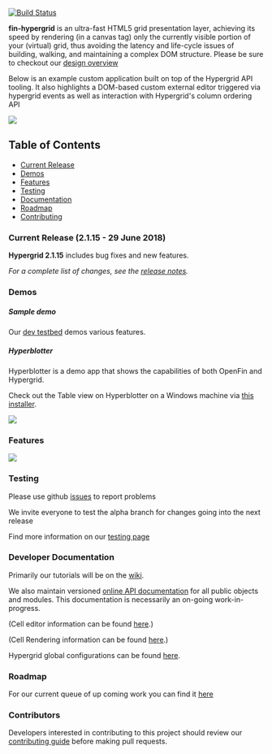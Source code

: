 [![Build Status](https://travis-ci.org/openfin/fin-hypergrid.svg?branch=develop)](https://travis-ci.org/openfin/fin-hypergrid)

**fin-hypergrid** is an ultra-fast HTML5 grid presentation layer, achieving its speed by rendering (in a canvas tag) only the currently visible portion of your (virtual) grid, thus avoiding the latency and life-cycle issues of building, walking, and maintaining a complex DOM structure. Please be sure to checkout our [design overview](OVERVIEW.md)

Below is an example custom application built on top of the Hypergrid API tooling.
It also highlights a DOM-based custom external editor triggered via hypergrid events as well as interaction with Hypergrid's column ordering API

<img src="images/README/gridshot04.gif">

## Table of Contents
* [Current Release](#current-release-2115---29-june-2018)
* [Demos](#demos)
* [Features](#features)
* [Testing](#testing)
* [Documentation](#developer-documentation)
* [Roadmap](#roadmap)
* [Contributing](#contributors)

### Current Release (2.1.15 - 29 June 2018)

**Hypergrid 2.1.15** includes bug fixes and new features.

_For a complete list of changes, see the [release notes](https://github.com/fin-hypergrid/core/releases)._

### Demos

##### Sample demo

Our [dev testbed](https://fin-hypergrid.github.io/core) demos various features.

##### Hyperblotter

Hyperblotter is a demo app that shows the capabilities of both OpenFin and Hypergrid.

Check out the Table view on Hyperblotter on a Windows machine via [this installer](https://dl.openfin.co/services/download?fileName=Hyperblotter&config=http://cdn.openfin.co/demos/hyperblotter/app.json).

![](images/README/Hyperblotter%20Tabled%20Reduced%20Rows.png)

### Features

![](images/README/Hypergrid%20Features.png)

### Testing

Please use github [issues](https://github.com/fin-hypergrid/core/issues) to report problems

We invite everyone to test the alpha branch for changes going into the next release

Find more information on our [testing page](TESTING.md)

### Developer Documentation

Primarily our tutorials will be on the [wiki](https://github.com/fin-hypergrid/core/wiki).

We also maintain versioned [online API documentation](https://fin-hypergrid.github.io/core/2.1.15/doc/Hypergrid.html) for all public objects and modules. This documentation is necessarily an on-going work-in-progress.

(Cell editor information can be found [here](https://github.com/fin-hypergrid/core/wiki/Cell-Editors).)

(Cell Rendering information can be found [here](https://github.com/fin-hypergrid/core/wiki/Cell-Renderers).)

Hypergrid global configurations can be found [here](https://fin-hypergrid.github.io/core/2.1.15/doc/module-defaults.html).

### Roadmap

For our current queue of up coming work you can find it [here](ROADMAP.md)

### Contributors

Developers interested in contributing to this project should review our [contributing guide](CONTRIBUTING.md) before making pull requests.
